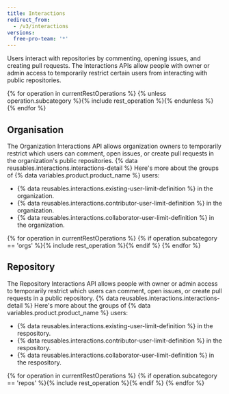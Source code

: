 ```yaml
---
title: Interactions
redirect_from:
  - /v3/interactions
versions:
  free-pro-team: '*'
---
```


Users interact with repositories by commenting, opening issues, and creating pull requests. The Interactions APIs allow people with owner or admin access to temporarily restrict certain users from interacting with public repositories.

{% for operation in currentRestOperations %}
  {% unless operation.subcategory %}{% include rest_operation %}{% endunless %}
{% endfor %}

## Organisation

The Organization Interactions API allows organization owners to temporarily restrict which users can comment, open issues, or create pull requests in the organization's public repositories. {% data reusables.interactions.interactions-detail %} Here's more about the groups of {% data variables.product.product_name %} users:

* {% data reusables.interactions.existing-user-limit-definition %} in the organization.
* {% data reusables.interactions.contributor-user-limit-definition %} in the organization.
* {% data reusables.interactions.collaborator-user-limit-definition %} in the organization.

{% for operation in currentRestOperations %}
  {% if operation.subcategory == 'orgs' %}{% include rest_operation %}{% endif %}
{% endfor %}

## Repository

The Repository Interactions API allows people with owner or admin access to temporarily restrict which users can comment, open issues, or create pull requests in a public repository. {% data reusables.interactions.interactions-detail %} Here's more about the groups of {% data variables.product.product_name %} users:

* {% data reusables.interactions.existing-user-limit-definition %} in the respository.
* {% data reusables.interactions.contributor-user-limit-definition %} in the respository.
* {% data reusables.interactions.collaborator-user-limit-definition %} in the respository.

{% for operation in currentRestOperations %}
  {% if operation.subcategory == 'repos' %}{% include rest_operation %}{% endif %}
{% endfor %}
